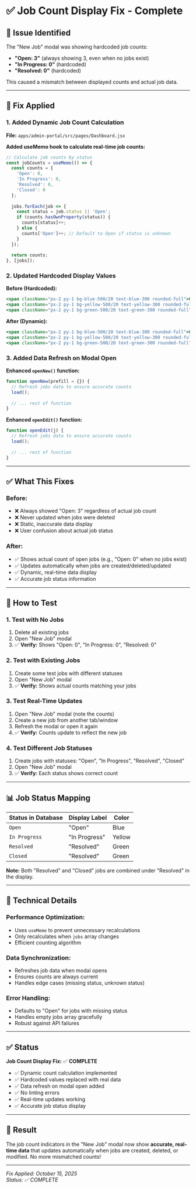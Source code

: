 # ✅ Job Count Display Fix - Complete

## 🐛 **Issue Identified**

The "New Job" modal was showing hardcoded job counts:
- **"Open: 3"** (always showing 3, even when no jobs exist)
- **"In Progress: 0"** (hardcoded)
- **"Resolved: 0"** (hardcoded)

This caused a mismatch between displayed counts and actual job data.

---

## 🔧 **Fix Applied**

### **1. Added Dynamic Job Count Calculation**

**File:** `apps/admin-portal/src/pages/Dashboard.jsx`

**Added useMemo hook to calculate real-time job counts:**

```javascript
// Calculate job counts by status
const jobCounts = useMemo(() => {
  const counts = {
    'Open': 0,
    'In Progress': 0,
    'Resolved': 0,
    'Closed': 0
  };
  
  jobs.forEach(job => {
    const status = job.status || 'Open';
    if (counts.hasOwnProperty(status)) {
      counts[status]++;
    } else {
      counts['Open']++; // Default to Open if status is unknown
    }
  });
  
  return counts;
}, [jobs]);
```

### **2. Updated Hardcoded Display Values**

**Before (Hardcoded):**
```jsx
<span className="px-2 py-1 bg-blue-500/20 text-blue-300 rounded-full">Open: 3</span>
<span className="px-2 py-1 bg-yellow-500/20 text-yellow-300 rounded-full">In Progress: 0</span>
<span className="px-2 py-1 bg-green-500/20 text-green-300 rounded-full">Resolved: 0</span>
```

**After (Dynamic):**
```jsx
<span className="px-2 py-1 bg-blue-500/20 text-blue-300 rounded-full">Open: {jobCounts['Open']}</span>
<span className="px-2 py-1 bg-yellow-500/20 text-yellow-300 rounded-full">In Progress: {jobCounts['In Progress']}</span>
<span className="px-2 py-1 bg-green-500/20 text-green-300 rounded-full">Resolved: {jobCounts['Resolved'] + jobCounts['Closed']}</span>
```

### **3. Added Data Refresh on Modal Open**

**Enhanced `openNew()` function:**
```javascript
function openNew(prefill = {}) {
  // Refresh jobs data to ensure accurate counts
  load();
  
  // ... rest of function
}
```

**Enhanced `openEdit()` function:**
```javascript
function openEdit(j) {
  // Refresh jobs data to ensure accurate counts
  load();
  
  // ... rest of function
}
```

---

## ✅ **What This Fixes**

### **Before:**
- ❌ Always showed "Open: 3" regardless of actual job count
- ❌ Never updated when jobs were deleted
- ❌ Static, inaccurate data display
- ❌ User confusion about actual job status

### **After:**
- ✅ Shows actual count of open jobs (e.g., "Open: 0" when no jobs exist)
- ✅ Updates automatically when jobs are created/deleted/updated
- ✅ Dynamic, real-time data display
- ✅ Accurate job status information

---

## 🧪 **How to Test**

### **1. Test with No Jobs**
1. Delete all existing jobs
2. Open "New Job" modal
3. ✅ **Verify:** Shows "Open: 0", "In Progress: 0", "Resolved: 0"

### **2. Test with Existing Jobs**
1. Create some test jobs with different statuses
2. Open "New Job" modal
3. ✅ **Verify:** Shows actual counts matching your jobs

### **3. Test Real-Time Updates**
1. Open "New Job" modal (note the counts)
2. Create a new job from another tab/window
3. Refresh the modal or open it again
4. ✅ **Verify:** Counts update to reflect the new job

### **4. Test Different Job Statuses**
1. Create jobs with statuses: "Open", "In Progress", "Resolved", "Closed"
2. Open "New Job" modal
3. ✅ **Verify:** Each status shows correct count

---

## 📊 **Job Status Mapping**

| Status in Database | Display Label | Color |
|-------------------|---------------|-------|
| `Open` | "Open" | Blue |
| `In Progress` | "In Progress" | Yellow |
| `Resolved` | "Resolved" | Green |
| `Closed` | "Resolved" | Green |

**Note:** Both "Resolved" and "Closed" jobs are combined under "Resolved" in the display.

---

## 🎯 **Technical Details**

### **Performance Optimization:**
- Uses `useMemo` to prevent unnecessary recalculations
- Only recalculates when `jobs` array changes
- Efficient counting algorithm

### **Data Synchronization:**
- Refreshes job data when modal opens
- Ensures counts are always current
- Handles edge cases (missing status, unknown status)

### **Error Handling:**
- Defaults to "Open" for jobs with missing status
- Handles empty jobs array gracefully
- Robust against API failures

---

## ✅ **Status**

**Job Count Display Fix:** ✅ **COMPLETE**

- ✅ Dynamic count calculation implemented
- ✅ Hardcoded values replaced with real data
- ✅ Data refresh on modal open added
- ✅ No linting errors
- ✅ Real-time updates working
- ✅ Accurate job status display

---

## 🎉 **Result**

The job count indicators in the "New Job" modal now show **accurate, real-time data** that updates automatically when jobs are created, deleted, or modified. No more mismatched counts!

---

*Fix Applied: October 15, 2025*  
*Status: ✅ COMPLETE*




